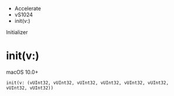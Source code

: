 

- Accelerate
- vS1024
-  init(v:) 

Initializer

# init(v:)

macOS 10.0+

``` source
init(v: (vUInt32, vUInt32, vUInt32, vUInt32, vUInt32, vUInt32, vUInt32, vUInt32))
```

